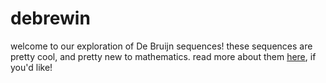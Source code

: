 # debrewin

welcome to our exploration of De Bruijn sequences!
these sequences are pretty cool, and pretty new to mathematics. read more about them [here](https://en.wikipedia.org/wiki/De_Bruijn_sequence), if you'd like!

